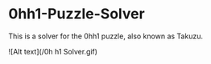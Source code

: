 # 0hh1-Puzzle-Solver
This is a solver for the 0hh1 puzzle, also known as Takuzu. 

![Alt text](/0h h1 Solver.gif)

